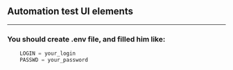 Automation test UI elements
---------------------------
---------------------------
### You should create .env file, and filled him like:
```python
    LOGIN = your_login
    PASSWD = your_password 
